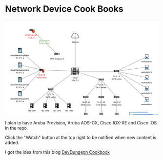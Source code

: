 # Network Device Cook Books

![Network](/Aruba/images/Network-Topology-Diagram-Template-small-1.png)


I plan to have Aruba Provision, Aruba AOS-CX, Cisco IOX-XE and Cisco IOS in the repo.

Click the "Watch" button at the top right to be  notified when new content is added.


I got the idea from this blog
[DevDungeon Cookbook](https://www.devdungeon.com/cookbook)
